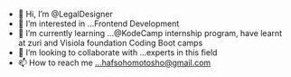 - 👋 Hi, I’m @LegalDesigner
- 👀 I’m interested in ...Frontend Development 
- 🌱 I’m currently learning ...@KodeCamp internship program,  have learnt at zuri and Visiola foundation Coding Boot camps 
- 💞️ I’m looking to collaborate with ...experts in this field 
- 📫 How to reach me ...hafsohomotosho@gmail.com 

<!---
LegalDesigner/LegalDesigner is a ✨ special ✨ repository because its `README.md` (this file) appears on your GitHub profile.
You can click the Preview link to take a look at your changes.
--->
